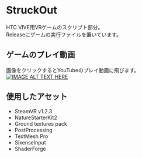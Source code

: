 # StruckOut

HTC VIVE用VRゲームのスクリプト部分。\
Releaseにゲームの実行ファイルを置いています。

## ゲームのプレイ動画
画像をクリックするとYouTubeのプレイ動画に飛びます。\
[![IMAGE ALT TEXT HERE](https://img.youtube.com/vi/KamrIvEbZ4k/0.jpg)](https://www.youtube.com/watch?v=KamrIvEbZ4k)

## 使用したアセット
* SteamVR v1.2.3
* NatureStarterKit2
* Ground textures pack
* PostProcessing
* TextMesh Pro
* SixenseInput
* ShaderForge
